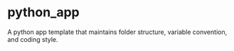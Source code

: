 # python_app
A python app template that maintains folder structure, variable convention, and coding style.
